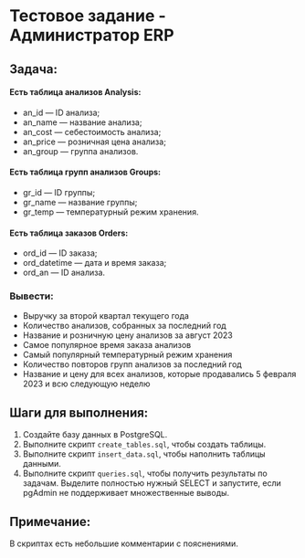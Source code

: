 # Тестовое задание - Администратор ERP


## Задача:

#### Есть таблица анализов Analysis:
* an_id — ID анализа;
* an_name — название анализа;
* an_cost — себестоимость анализа;
* an_price — розничная цена анализа;
* an_group — группа анализов.
#### Есть таблица групп анализов Groups:
* gr_id — ID группы;
* gr_name — название группы;
* gr_temp — температурный режим хранения.
#### Есть таблица заказов Orders:
* ord_id — ID заказа;
* ord_datetime — дата и время заказа;
* ord_an — ID анализа.

### Вывести:
* Выручку за второй квартал текущего года
* Количество анализов, собранных за последний год
* Название и розничную цену анализов за август 2023
* Самое популярное время заказа анализов
* Самый популярный температурный режим хранения 
* Количество повторов групп анализов за последний год
* Название и цену для всех анализов, которые продавались 5 февраля 2023 и всю следующую неделю


## Шаги для выполнения:

1. Создайте базу данных в PostgreSQL.
2. Выполните скрипт `create_tables.sql`, чтобы создать таблицы.
3. Выполните скрипт `insert_data.sql`, чтобы наполнить таблицы данными.
4. Выполните скрипт `queries.sql`, чтобы получить результаты по задачам. Выделите полностью нужный SELECT и запустите, если pgAdmin не поддерживает множественные выводы.


## Примечание:
В скриптах есть небольшие комментарии с пояснениями.
